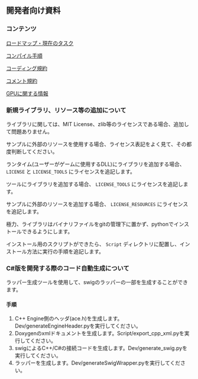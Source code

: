 ﻿## 開発者向け資料

### コンテンツ

[ロードマップ・現在のタスク](Task.md)

[コンパイル手順](HowToCompile/HowToCompile.md)

[コーディング規約](CodingRule.md)

[コメント規約](CommentRule.md)

[GPUに関する情報](GPU.md)

### 新規ライブラリ、リソース等の追加について

ライブラリに関しては、MIT License、zlib等のライセンスである場合、追加して問題ありません。

サンプルに外部のリソースを使用する場合、ライセンス表記をよく見て、その都度判断してください。

ランタイム(ユーザーがゲームに使用するDLL)にライブラリを追加する場合、``` LICENSE ``` と ``` LICENSE_TOOLS ``` にライセンスを追記します。

ツールにライブラリを追加する場合、 ``` LICENSE_TOOLS ``` にライセンスを追記します。

サンプルに外部のリソースを追加する場合、 ``` LICENSE_RESOURCES ``` にライセンスを追記します。

極力、ライブラリはバイナリファイルをgitの管理下に置かず、pythonでインストールできるようにします。

インストール用のスクリプトができたら、 ``` Script ``` ディレクトリに配置し、インストール方法に実行の手順を追記します。

### C#版を開発する際のコード自動生成について

ラッパー生成ツールを使用して、swigのラッパーの一部を生成することができます。

#### 手順

1. C++ Engine側のヘッダ(ace.h)を生成します。Dev/generateEngineHeader.pyを実行してください。
2. Doxygenのxmlドキュメントを生成します。Script/export_cpp_xml.pyを実行してください。
3. swigによるC++/C#の接続コードを生成します。Dev/generate_swig.pyを実行してください。
4. ラッパーを生成します。Dev/generateSwigWrapper.pyを実行してください。